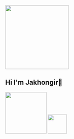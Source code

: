 <img src='https://media4.giphy.com/media/v1.Y2lkPTc5MGI3NjExMzI2cnhzcTY3ZHIxeWJoNjZubXVndGp5Nmg1enhuZnBza3Vyd292ZSZlcD12MV9pbnRlcm5hbF9naWZfYnlfaWQmY3Q9Zw/pOZhmE42D1WrCWATLK/giphy.gif' width='200px'>
<h2>Hi I'm Jakhongir👋</h2>
<img src='https://miro.medium.com/v2/resize:fit:1140/0*pxb9-4jdzxSp1K5Y.png' width=130px'> <img src='https://upload.wikimedia.org/wikipedia/commons/6/6a/JavaScript-logo.png' width='60px'>
